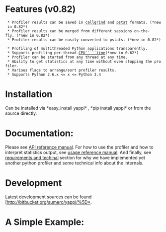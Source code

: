 Features (v0.82)
================

` * Profiler results can be saved in `[`callgrind`](http://valgrind.org/docs/manual/cl-format.html)` and `[`pstat`](http://docs.python.org/3.4/library/profile.html#pstats.Stats)` formats. (*new in 0.82*) `\
` * Profiler results can be merged from different sessions on-the-fly. (*new in 0.82*)`\
` * Profiler results can be easily converted to pstats. (*new in 0.82*) `\
` * Profiling of multithreaded Python applications transparently. `\
` * Supports profiling per-thread `[`CPU`` ``time`](http://en.wikipedia.org/wiki/CPU_time)`(*new in 0.62*)`\
` * Profiler can be started from any thread at any time.`\
` * Ability to get statistics at any time without even stopping the profiler.`\
` * Various flags to arrange/sort profiler results.`\
` * Supports Python 2.6.x <= x <= Python 3.4`

Installation
============

Can be installed via \*easy\_install yappi\* , \*pip install yappi\* or
from the source directly.

Documentation:
==============

Please see [API reference
manual](http://code.google.com/p/yappi/wiki/apiyappi_v082). For how to
use the profiler and how to interpret statistics output, see [usage
reference manual](http://code.google.com/p/yappi/wiki/usageyappi_v082).
And finally, see [requirements and
techinal](http://code.google.com/p/yappi/wiki/whyyappi) section for why
we have implemented yet another python profiler and some technical info
about the internals.

Development
===========

Latest development sources can be found
\[<http://bitbucket.org/sumerc/yappi/%5D*>.

A Simple Example:
=================


